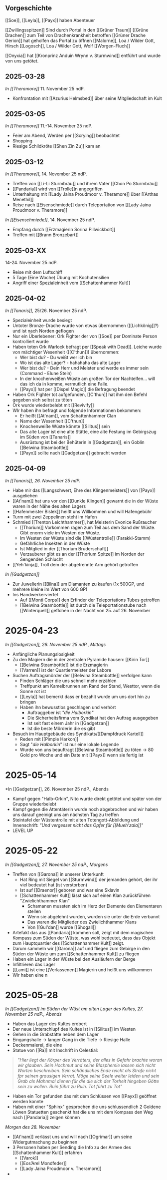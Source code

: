 ## Vorgeschichte

[[Soe]], [[Leyla]], [[Payx]] haben Abenteuer

[[Zwillingsspitzen]]
Sind durch Portal in den [[Grüner Traum]]
[[Grüne Drachen]] zum Teil von Drachenkrankheit betroffen
[[Grüner Drache Gerion]] hat geholfen das Portal zu öffnen
[[Malorne]], Loa / Wilder Gott, Hirsch
[[Logosch]], Loa / Wilder Gott, Wolf
[[Worgen-Fluch]]

[[Onyxia]] hat [[Kronprinz Anduin Wrynn v. Sturmwind]] entführt und wurde von uns getötet.

## 2025-03-28
*In [[Theramore]]* 11. November 25 ndP.

- Konfrontation mit [[Azurius Helmsbed]] über seine Mitgliedschaft im Kult
## 2025-03-05
*In [[Theramore]]* 11.-14. November 25 ndP.

- Feier am Abend, Werden per [[Scrying]] beobachtet
- Shopping
- Riesige Schildkröte [[Shen Zin Zu]] kam an
## 2025-03-12
*In [[Theramore]]*, 14. November 25 ndP.

- Treffen von [[Li-Li Sturmbräu]] und ihrem Vater [[Chon Po Sturmbräu]]
- [[Pandaria]] wird von [[Trolle]]n angegriffen
- Unterhaltung mit [[Lady Jaina Proudmoor v. Theramore]] über [[Arthas Menethil]]
- Reise nach [[Eisenschmiede]] durch Teleportation von [[Lady Jaina Proudmoor v. Theramore]]

*In [[Eisenschmiede]]*, 14. November 25 ndP.

- Empfang durch [[Erzmagierin Sorina Pillwickbolt]]
- Treffen mit [[Brann Bronzebart]]

## 2025-03-XX
14-24. November 25 ndP.

- Reise mit dem Luftschiff
- 5 Tage (Eine Woche) Übung mit Kochutensilien
- Angriff einer Spezialeinheit vom [[Schattenhammer Kult]]

## 2025-04-02
*In [[Tanaris]]*, 25/26. November 25 ndP.

- Spezialeinheit wurde besiegt
- Untoter Bronze-Drache wurde von etwas übernommen ([[Lichkönig]]?) und ist nach Norden geflogen
- Nur ein Überlebener: Ork Fighter der von [[Soe]] per Dominate Person kontrolliert wurde
- Haben toten Ork Warlock befragt per [[Speak with Dead]]. Leiche wurde von mächtiger Wesenheit ([[C'thun]]) übernommen:
	- Wer bist du? - Du weißt wer ich bin
	- Wo ist das alte Lager? - hahahaha das alte Lager
	- Wer bist du? - Dein Herr und Meister und werde es immer sein (Command - Elune Stein)
	- In der knochenweißen Wüste am großen Tor der Nachtelfen... will das ich da in komme, vermutlich eine Falle.
	- [[Payx]] hat per [[Dispel Magic]] die Befragung beendet
- Haben Ork Fighter tot aufgefunden, [[C'thun]] hat ihm den Befehl gegeben sich selbst zu töten
- Ork wurde wiederbelebt mit [[Revivify]]
- WIr haben ihn befragt und folgende Informationen bekommen:
	- Er heißt [[At'nam]], vom Schattenhammer Clan
	- Name der Wesenheit [[C'thun]]
	- Knochenweiße Wüste könnte [[Silitus]] sein
	- Das alte Lager ist eine alte Stätte, eine alte Festung im Gebirgszug im Süden von [[Tanaris]]
	- Ausrüstung ist bei der Behüterin in [[Gadgetzan]], ein Goblin [[Belwina Steambottle]]
	- [[Payx]] sollte nach [[Gadgetzan]] gebracht werden
## 2025-04-09
*In [[Tanaris]], 26. November 25 ndP.*

- Habe mir das [[Langschwert, Ehre des Klingenmeisters]] von [[Payx]] ausgeliehen
- [[At'nam]] hat uns vor den [[Dunkle Klingen]] gewarnt die in der Wüste waren in der Nähe des alten Lagers
- [[Hafenmeister Bislek]] heißt uns Willkommen und will Hafengebühr
- Turm mit zwei Zeppelinen steht im Hafen
- Schmied [[Trenton Leichthammer]], hat Meisterin Evonice Rußraucher
	- [[Thorium]] Vorkommen ragen zum Teil aus dem Sand der Wüste. Gibt enorm viele im Westen der Wüste.
	- Im Westen der Wüste sind die [[Wüstentrolle]] (Farakki-Stamm)
	- Gefährliche Insekten in der Wüste
	- Ist Mitglied in der [[Thorium Bruderschaft]]
	- Verzauberer gibt es an der [[Thorium Spitze]] im Norden der Sengenden Schlucht
- [[Yeh'kinja]], Troll dem der abgetrennte Arm gehört getroffen

*In [[Gadgetzan]]*
- Zur Juwelierin [[Bilna]] um Diamanten zu kaufen (1x 500GP, und mehrere kleine im Wert von 600 GP)
- Ins Handwerkerviertel
	- Auf [[Monti Corps]] den Erfinder der Teleportations Tubes getroffen
	- [[Belwina Steambottle]] ist durch die Teleportationstube nach [[Winterquell]] geflohen in der Nacht von 25. auf 26. November

# 2025-04-23
*In [[Gadgetzan]], 26. November 25 ndP., Mittags*

- Anfängliche Planungslosigkeit
- Zu den Magiern die in der zentralen Pyramide hausen: [[Kirin Tor]]
	- [[Belwina Steambottle]] ist die Erzmagierin
	- [[Varren]] ist der Quartiermeister der Labore
- Suchen Auftragsmörder der [[Belwina Steambottle]] verfolgen kann
	- Finden Schläger die uns schnell mehr erzählen
	- Treffpunkt am Kamelbrunnen am Rand der Stand, Westtor, wenn die Sonne rot ist
	- [[Leyla]] hat bemerkt dass er bezahlt wurde um uns dort hin zu bringen
	- Haben ihn bewusstlos geschlagen und verhört
		- Auftraggeber ist *"die Halborkin"*
		- Die Sicherheitsfirma vom Syndikat hat den Auftrag ausgegeben
		- Ist seit fast einem Jahr in [[Gadgetzan]]
		- Ist die beste Mörderin die es gibt
- Besuch im Hauptgebäude des Syndikats/[[Dampfdruck Kartell]]
	- Reden mit [[Pimple Harkon]]
	- Sagt "*die Halborkin*" ist nur eine lokale Legende
	- Wurde von uns beauftragt [[Belwina Steambottle]] zu töten -> 80 Gold pro Woche und ein Date mit [[Payx]] wenn sie fertig ist

# 2025-05-14
*In [[Gadgetzan]], 26. November 25 ndP., Abends

- Kampf gegen "Halb-Orkin", Nito wurde direkt getötet und später von der Gruppe wiederbelebt
- Kampf gegen die Attentäterin wurde noch abgebrochen und wir haben uns darauf geeinigt uns am nächsten Tag zu treffen
- Steintafel der Wüstentrolle mit alten Totengott-Abbildung und Innenschrift: *"Und vergesset nicht das Opfer für [[Mueh'zala]]"*
- LEVEL UP

# 2025-05-22
*In [[Gadgetzan]], 27. November 25 ndP., Morgens*

- Treffen von [[Garona]] in unserer Unterkunft
	- Hat Ring mit Siegel von [[Sturmwind]] der jemanden gehört, der ihr viel bedeutet hat (ist verstorben)
	- Ist auf [[Draenor]] geboren und war eine  Sklavin
	- [[Schattenhammer Kult]] lässt sich auf einen Klan zurückführen "Zwielichthammer Klan"
		- Schamanen mussten sich im Herz der Elemente den Elementaren stellen
		- Wenn sie abgelehnt wurden, wurden sie unter die Erde verbannt
		- Das waren die Mitglieder des Zwielichthammer Klans
		- Von [[Gul'dan]] wurde [[Shogall]]
- Artefakt das aus [[Pandaria]] kommen soll, zeigt mit dem magischen Kompass zum Süden der Wüste, was wohl bedeutet, dass das Objekt zum Hauptquartier des [[Schattenhammer Kult]] zeigt.
- Darum sammeln wir [[Garona]] auf und fliegen zum Gebirge in den Süden der Wüste um zum [[Schattenhammer Kult]] zu fliegen
- Haben ein Lager in der Wüste bei den Ausläufern der Berge
- Infiltrieren das Lager
- [[Lami]] ist eine [[Verlassenen]] Magierin und heißt uns willkommen
- Wir haben eine n

# 2025-05-28
*In [[Gadgetzan]] im Süden der Wüst am alten Lager des Kultes, 27. November 25 ndP., Abends*

- Haben das Lager des Kultes erobert
- Der neue Unterschlupf des Kultes ist in [[Silitus]] im Westen
- Gehen in die Grabstätte neben dem Lager
- Eingangshalle -> langer Gang in die Tiefe -> Riesige Halle
- Deckenmalerei, die eine 
- Statue von [[Ra]] mit Inschrift in Celestial:
> *"Hier liegt der Körper des Verräters, der alles in Gefahr brachte woran wir glauben. Sein Hochmut und seine Blasphemie lassen sich nicht Worten beschreiben. Sein schändliches Ende reicht als Strafe nicht fpr seinen grausigen Verrat. Möge seine Seele weiter leiden und sein Grab als Mahnmal dienen für die die sich der Torheit hingeben Götte sein zu wollen. Ruin führt zu Ruin. Tot führt zu Tot"*
- Haben ein Tor gefunden das mit dem Schlüssen von [[Payx]] geöffnet werden konnte
- Haben mit einer "Sphinx" gesprochen die uns schlussendlich 2 Goldene Löwen Statuetten geschenkt hat die uns mit dem Kompass den Weg nach [[Pandaria]] zeigen können

*Morgen des 28. November*
- [[At'nam]] verlässt uns und will nach [[Ogrimar]] um seine Widergutmachung zu beginnen
- 3 Personen haben per Sending die Info zu der Armee des [[Schattenhammer Kult]] erfahren
	- [[Varok]]
	- [[Eos’Arel Mondfeder]]
	- [[Lady Jaina Proudmoor v. Theramore]]
- 